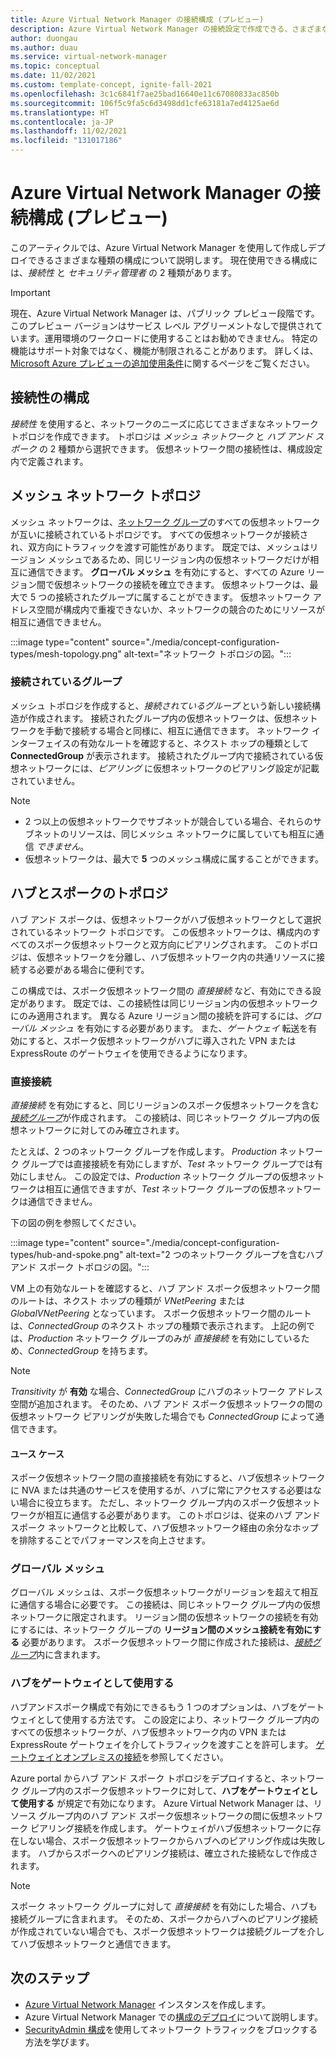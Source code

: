 ```yaml
---
title: Azure Virtual Network Manager の接続構成 (プレビュー)
description: Azure Virtual Network Manager の接続設定で作成できる、さまざまな種類のネットワーク トポロジについて説明します。
author: duongau
ms.author: duau
ms.service: virtual-network-manager
ms.topic: conceptual
ms.date: 11/02/2021
ms.custom: template-concept, ignite-fall-2021
ms.openlocfilehash: 3c1c6841f7ae25bad16640e11c67080833ac850b
ms.sourcegitcommit: 106f5c9fa5c6d3498dd1cfe63181a7ed4125ae6d
ms.translationtype: HT
ms.contentlocale: ja-JP
ms.lasthandoff: 11/02/2021
ms.locfileid: "131017186"
---
```

# <a name="connectivity-configuration-in-azure-virtual-network-manager-preview"></a>Azure Virtual Network Manager の接続構成 (プレビュー)

このアーティクルでは、Azure Virtual Network Manager を使用して作成しデプロイできるさまざまな種類の構成について説明します。 現在使用できる構成には、*接続性* と *セキュリティ管理者* の 2 種類があります。 

> [!IMPORTANT]
> 現在、Azure Virtual Network Manager は、パブリック プレビュー段階です。
> このプレビュー バージョンはサービス レベル アグリーメントなしで提供されています。運用環境のワークロードに使用することはお勧めできません。 特定の機能はサポート対象ではなく、機能が制限されることがあります。
> 詳しくは、[Microsoft Azure プレビューの追加使用条件](https://azure.microsoft.com/support/legal/preview-supplemental-terms/)に関するページをご覧ください。

## <a name="connectivity-configuration"></a>接続性の構成

*接続性* を使用すると、ネットワークのニーズに応じてさまざまなネットワーク トポロジを作成できます。 トポロジは *メッシュ ネットワーク* と *ハブ アンド スポーク* の 2 種類から選択できます。 仮想ネットワーク間の接続性は、構成設定内で定義されます。

## <a name="mesh-network-topology"></a>メッシュ ネットワーク トポロジ

メッシュ ネットワークは、[ネットワーク グループ](concept-network-groups.md)のすべての仮想ネットワークが互いに接続されているトポロジです。 すべての仮想ネットワークが接続され、双方向にトラフィックを渡す可能性があります。 既定では、メッシュはリージョン メッシュであるため、同じリージョン内の仮想ネットワークだけが相互に通信できます。 **グローバル メッシュ** を有効にすると、すべての Azure リージョン間で仮想ネットワークの接続を確立できます。 仮想ネットワークは、最大で 5 つの接続されたグループに属することができます。 仮想ネットワーク アドレス空間が構成内で重複できないか、ネットワークの競合のためにリソースが相互に通信できません。

:::image type="content" source="./media/concept-configuration-types/mesh-topology.png" alt-text="ネットワーク トポロジの図。":::

### <a name="connected-group"></a><a name="connectedgroup"></a> 接続されているグループ

メッシュ トポロジを作成すると、*接続されているグループ* という新しい接続構造が作成されます。 接続されたグループ内の仮想ネットワークは、仮想ネットワークを手動で接続する場合と同様に、相互に通信できます。 ネットワーク インターフェイスの有効なルートを確認すると、ネクスト ホップの種類として **ConnectedGroup** が表示されます。 接続されたグループ内で接続されている仮想ネットワークには、*ピアリング* に仮想ネットワークのピアリング設定が記載されていません。

> [!NOTE]
> * 2 つ以上の仮想ネットワークでサブネットが競合している場合、それらのサブネットのリソースは、同じメッシュ ネットワークに属していても相互に通信 *できません*。
> * 仮想ネットワークは、最大で **5** つのメッシュ構成に属することができます。

## <a name="hub-and-spoke-topology"></a>ハブとスポークのトポロジ

ハブ アンド スポークは、仮想ネットワークがハブ仮想ネットワークとして選択されているネットワーク トポロジです。 この仮想ネットワークは、構成内のすべてのスポーク仮想ネットワークと双方向にピアリングされます。 このトポロジは、仮想ネットワークを分離し、ハブ仮想ネットワーク内の共通リソースに接続する必要がある場合に便利です。 

この構成では、スポーク仮想ネットワーク間の *直接接続* など、有効にできる設定があります。 既定では、この接続性は同じリージョン内の仮想ネットワークにのみ適用されます。 異なる Azure リージョン間の接続を許可するには、*グローバル メッシュ* を有効にする必要があります。 また、*ゲートウェイ* 転送を有効にすると、スポーク仮想ネットワークがハブに導入された VPN または ExpressRoute のゲートウェイを使用できるようになります。

### <a name="direct-connectivity"></a>直接接続

*直接接続* を有効にすると、同じリージョンのスポーク仮想ネットワークを含む [*接続グループ*](#connectedgroup)が作成されます。 この接続は、同じネットワーク グループ内の仮想ネットワークに対してのみ確立されます。 

たとえば、2 つのネットワーク グループを作成します。 *Production* ネットワーク グループでは直接接続を有効にしますが、*Test* ネットワーク グループでは有効にしません。 この設定では、*Production* ネットワーク グループの仮想ネットワークは相互に通信できますが、*Test* ネットワーク グループの仮想ネットワークは通信できません。 

下の図の例を参照してください。

:::image type="content" source="./media/concept-configuration-types/hub-and-spoke.png" alt-text="2 つのネットワーク グループを含むハブ アンド スポーク トポロジの図。":::

VM 上の有効なルートを確認すると、ハブ アンド スポーク仮想ネットワーク間のルートは、ネクスト ホップの種類が *VNetPeering* または *GlobalVNetPeering* となっています。 スポーク仮想ネットワーク間のルートは、*ConnectedGroup* のネクスト ホップの種類で表示されます。 上記の例では、*Production* ネットワーク グループのみが *直接接続* を有効にしているため、*ConnectedGroup* を持ちます。

> [!NOTE]
> *Transitivity* が **有効** な場合、*ConnectedGroup* にハブのネットワーク アドレス空間が追加されます。 そのため、ハブ アンド スポーク仮想ネットワークの間の仮想ネットワーク ピアリングが失敗した場合でも *ConnectedGroup* によって通信できます。

#### <a name="use-cases"></a>ユース ケース

スポーク仮想ネットワーク間の直接接続を有効にすると、ハブ仮想ネットワークに NVA または共通のサービスを使用するが、ハブに常にアクセスする必要はない場合に役立ちます。 ただし、ネットワーク グループ内のスポーク仮想ネットワークが相互に通信する必要があります。 このトポロジは、従来のハブ アンド スポーク ネットワークと比較して、ハブ仮想ネットワーク経由の余分なホップを排除することでパフォーマンスを向上させます。

### <a name="global-mesh"></a>グローバル メッシュ

グローバル メッシュは、スポーク仮想ネットワークがリージョンを超えて相互に通信する場合に必要です。 この接続は、同じネットワーク グループ内の仮想ネットワークに限定されます。 リージョン間の仮想ネットワークの接続を有効にするには、ネットワーク グループの **リージョン間のメッシュ接続を有効にする** 必要があります。 スポーク仮想ネットワーク間に作成された接続は、[*接続グループ*](#connectedgroup)内に含まれます。 

### <a name="use-hub-as-a-gateway"></a>ハブをゲートウェイとして使用する

ハブアンドスポーク構成で有効にできるもう 1 つのオプションは、ハブをゲートウェイとして使用する方法です。 この設定により、ネットワーク グループ内のすべての仮想ネットワークが、ハブ仮想ネットワーク内の VPN または ExpressRoute ゲートウェイを介してトラフィックを渡すことを許可します。 [ゲートウェイとオンプレミスの接続](/azure/virtual-network/virtual-network-peering-overview#gateways-and-on-premises-connectivity)を参照してください。

Azure portal からハブ アンド スポーク トポロジをデプロイすると、ネットワーク グループ内のスポーク仮想ネットワークに対して、**ハブをゲートウェイとして使用する** が規定で有効になります。 Azure Virtual Network Manager は、リソース グループ内のハブ アンド スポーク仮想ネットワークの間に仮想ネットワーク ピアリング接続を作成します。 ゲートウェイがハブ仮想ネットワークに存在しない場合、スポーク仮想ネットワークからハブへのピアリング作成は失敗します。 ハブからスポークへのピアリング接続は、確立された接続なしで作成されます。 

> [!NOTE]
> スポーク ネットワーク グループに対して *直接接続* を有効にした場合、ハブも接続グループに含まれます。 そのため、スポークからハブへのピアリング接続が作成されていない場合でも、スポーク仮想ネットワークは接続グループを介してハブ仮想ネットワークと通信できます。
>

## <a name="next-steps"></a>次のステップ

- [Azure Virtual Network Manager](create-virtual-network-manager-portal.md) インスタンスを作成します。
- Azure Virtual Network Manager での[構成のデプロイ](concept-deployments.md)について説明します。
- [SecurityAdmin 構成](how-to-block-network-traffic-portal.md)を使用してネットワーク トラフィックをブロックする方法を学びます。
